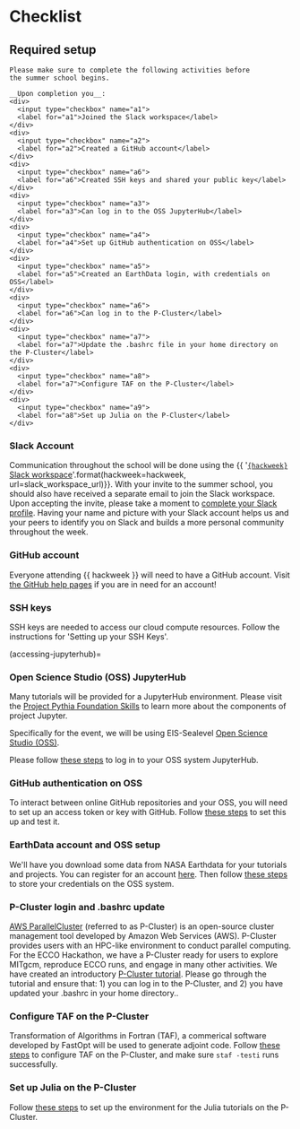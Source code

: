 # Checklist
## Required setup

```{attention}
Please make sure to complete the following activities before
the summer school begins.

__Upon completion you__:
<div>
  <input type="checkbox" name="a1">
  <label for="a1">Joined the Slack workspace</label>
</div>
<div>
  <input type="checkbox" name="a2">
  <label for="a2">Created a GitHub account</label>
</div>
<div>
  <input type="checkbox" name="a6">
  <label for="a6">Created SSH keys and shared your public key</label>
</div>
<div>
  <input type="checkbox" name="a3">
  <label for="a3">Can log in to the OSS JupyterHub</label>
</div>
<div>
  <input type="checkbox" name="a4">
  <label for="a4">Set up GitHub authentication on OSS</label>
</div>
<div>
  <input type="checkbox" name="a5">
  <label for="a5">Created an EarthData login, with credentials on OSS</label>
</div>
<div>
  <input type="checkbox" name="a6">
  <label for="a6">Can log in to the P-Cluster</label>
</div>
<div>
  <input type="checkbox" name="a7">
  <label for="a7">Update the .bashrc file in your home directory on the P-Cluster</label>
</div>
<div>
  <input type="checkbox" name="a8">
  <label for="a7">Configure TAF on the P-Cluster</label>
</div>
<div>
  <input type="checkbox" name="a9">
  <label for="a8">Set up Julia on the P-Cluster</label>
</div>
```

### Slack Account

Communication throughout the school will be done using the
{{ '[`{hackweek}` Slack workspace]({url})'.format(hackweek=hackweek, url=slack_workspace_url)}}.
With your invite to the summer school, you should also have received a separate
email to join the Slack workspace. Upon accepting the invite, please take a moment to
[complete your Slack profile](https://slack.com/help/articles/204092246-Edit-your-profile).
Having your name and picture with your Slack account helps us and your peers
to identify you on Slack and builds a more personal community throughout
the week.


### GitHub account

Everyone attending {{ hackweek }} will need to have a GitHub account.
Visit [the GitHub help pages](https://docs.github.com/en/get-started/start-your-journey/creating-an-account-on-github)
if you are in need for an account!


### SSH keys

SSH keys are needed to access our cloud compute resources. Follow the instructions for 'Setting up your SSH Keys'.


(accessing-jupyterhub)=
### Open Science Studio (OSS) JupyterHub

Many tutorials will be provided for a JupyterHub environment. Please visit the
[Project Pythia Foundation Skills](https://foundations.projectpythia.org/foundations/getting-started-jupyter.html)
to learn more about the components of project Jupyter.

Specifically for the event, we will be using EIS-Sealevel [Open Science Studio (OSS)](https://smce.nasa.gov/oss/). 

Please follow [these steps](https://ecco-summer-school.github.io/ecco-2025/preliminary/oss_intro.html) to log in to your OSS system JupyterHub.

### GitHub authentication on OSS

To interact between online GitHub repositories and your OSS, you will need to set up an access token or key with GitHub. Follow [these steps](https://ecco-summer-school.github.io/ecco-2025/preliminary/git_access.html) to set this up and test it.


### EarthData account and OSS setup

We'll have you download some data from NASA Earthdata for your tutorials and projects. You can register for an account [here](https://urs.earthdata.nasa.gov). Then follow [these steps](https://ecco-summer-school.github.io/ecco-2025/preliminary/Earthdata_credentials.html) to store your credentials on the OSS system.


### P-Cluster login and .bashrc update

[AWS ParallelCluster](https://docs.aws.amazon.com/parallelcluster/latest/ug/what-is-aws-parallelcluster.html) (referred to as P-Cluster) is an open-source cluster management tool developed by Amazon Web Services (AWS). P-Cluster provides users with an HPC-like environment to conduct parallel computing. For the ECCO Hackathon, we have a P-Cluster ready for users to explore MITgcm, reproduce ECCO runs, and engage in many other activities. We have created an introductory [P-Cluster tutorial](pcluster-login.ipynb). Please go through the tutorial and ensure that: 1) you can log in to the P-Cluster, and 2) you have updated your .bashrc in your home directory..

### Configure TAF on the P-Cluster
Transformation of Algorithms in Fortran (TAF), a commerical software developed by FastOpt will be used to generate adjoint code. Follow [these steps](https://ecco-summer-school.github.io/ecco-2025/preliminary/taf.html) to configure TAF on the P-Cluster, and make sure `staf -testi` runs successfully.


### Set up Julia on the P-Cluster

Follow [these steps](https://ecco-summer-school.github.io/ecco-2025/tutorials/Julia_setup/guidelines.html) to set up the environment for the Julia tutorials on the P-Cluster.
